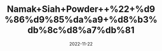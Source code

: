 ---
title: 'Namak+Siah+Powder++%22+%d9%86%d9%85%da%a9+%d8%b3%db%8c%d8%a7%db%81'
date: '2022-11-22' 
metatag: '' 
inventory: '0' 
draft: false 
# meta description 
shortDescripton: 'Black+Salt+%22+Black+salt+has+antioxidant+properties+and+has+surprisingly+low+sodium+levels.+It+also+contains+important+minerals+like+iron%2c+calcium%2c+and+magnesium%2c+which+are+essential+to+healthy+bodies.'
description: 'Powder+%d9%be%d8%a7%d9%88%da%88%d8%b1'
longdescription: ''
tags: ''
brand: ''
subCategory: ''
unit: '1 kg-Pk'
sellCount: '0'
featured: True
# product Price
price: '100.0'
# Product Short Description
shortDescription: 'Black+Salt+%22+Black+salt+has+antioxidant+properties+and+has+surprisingly+low+sodium+levels.+It+also+contains+important+minerals+like+iron%2c+calcium%2c+and+magnesium%2c+which+are+essential+to+healthy+bodies.'
productID: '237C03D9-5524-ED11-9968-005056B3A416'
type: 'products'
category: 'Powder+%d9%be%d8%a7%d9%88%da%88%d8%b1' 
thumnailproduct: 'https://eraconnect.blob.core.windows.net/product-images/aminsaddiquidawakhana/237C03D9-5524-ED11-9968-005056B3A416.webp' 
images:
  - image: 'https://eraconnect.blob.core.windows.net/product-images/aminsaddiquidawakhana/237C03D9-5524-ED11-9968-005056B3A416.webp'  
Variants:
---